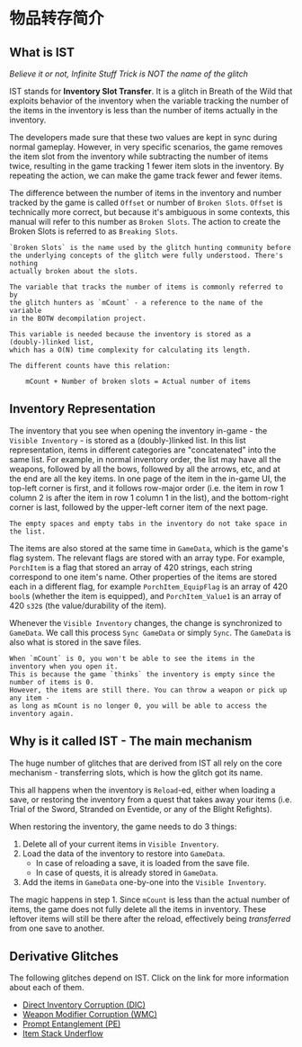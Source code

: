 # 物品转存简介

## What is IST
*Believe it or not, Infinite Stuff Trick is NOT the name of the glitch*

IST stands for **Inventory Slot Transfer**. It is a glitch in Breath of the Wild
that exploits behavior of the inventory when the variable tracking the 
number of the items in the inventory is less than the number of items actually in the inventory.

The developers made sure that these two values are kept in sync during normal
gameplay. However, in very specific scenarios, the game removes the item
slot from the inventory while subtracting the number of items twice,
resulting in the game tracking 1 fewer item slots in the inventory.
By repeating the action, we can make the game track fewer and fewer items.

The difference between the number of items in the inventory and number
tracked by the game is called `Offset` or number of `Broken Slots`.
`Offset` is technically more correct, but because it's ambiguous in some contexts,
this manual will refer to this number as `Broken Slots`.
The action to create the Broken Slots is referred to as `Breaking Slots`.

```admonish info
`Broken Slots` is the name used by the glitch hunting community before
the underlying concepts of the glitch were fully understood. There's nothing
actually broken about the slots.

The variable that tracks the number of items is commonly referred to by
the glitch hunters as `mCount` - a reference to the name of the variable
in the BOTW decompilation project.

This variable is needed because the inventory is stored as a (doubly-)linked list,
which has a O(N) time complexity for calculating its length.

The different counts have this relation:

    mCount + Number of broken slots = Actual number of items

```

## Inventory Representation
The inventory that you see when opening the inventory in-game - the `Visible Inventory` - is 
stored as a (doubly-)linked list. In this list representation, items in different categories
are "concatenated" into the same list. For example, in normal inventory order,
the list may have all the weapons, followed by all the bows, followed by
all the arrows, etc, and at the end are all the key items. In one page
of the item in the in-game UI, the top-left corner is first,
and it follows row-major order (i.e. the item in row 1 column 2 is after the item
in row 1 column 1 in the list), and the bottom-right corner is last,
followed by the upper-left corner item of the next page.

```admonish info
The empty spaces and empty tabs in the inventory do not take space in the list.
```

The items are also stored at the same time in `GameData`, which is the game's flag system.
The relevant flags are stored with an array type. For example, `PorchItem` is a flag that
stored an array of 420 strings, each string correspond to one item's name.
Other properties of the items are stored each in a different flag, for example
`PorchItem_EquipFlag` is an array of 420 `bool`s (whether the item is equipped),
and `PorchItem_Value1` is an array of 420 `s32`s (the value/durability of the item).

Whenever the `Visible Inventory` changes, the change is synchronized to `GameData`.
We call this process `Sync GameData` or simply `Sync`. The `GameData` is also
what is stored in the save files.

```admonish tip
When `mCount` is 0, you won't be able to see the items in the inventory when you open it.
This is because the game `thinks` the inventory is empty since the number of items is 0.
However, the items are still there. You can throw a weapon or pick up any item - 
as long as mCount is no longer 0, you will be able to access the inventory again.
```

## Why is it called IST - The main mechanism
The huge number of glitches that are derived from IST all rely on the core
mechanism - transferring slots, which is how the glitch got its name.

This all happens when the inventory is `Reload`-ed, either when loading a save,
or restoring the inventory from a quest that takes away your items (i.e.
Trial of the Sword, Stranded on Eventide, or any of the Blight Refights).

When restoring the inventory, the game needs to do 3 things:

1. Delete all of your current items in `Visible Inventory`.
2. Load the data of the inventory to restore into `GameData`.
   - In case of reloading a save, it is loaded from the save file.
   - In case of quests, it is already stored in `GameData`.
3. Add the items in `GameData` one-by-one into the `Visible Inventory`.

The magic happens in step 1. Since `mCount` is less than the actual number
of items, the game does not fully delete all the items in inventory.
These leftover items will still be there after the reload, effectively
being *transferred* from one save to another.

## Derivative Glitches

The following glitches depend on IST. Click on the link for more information
about each of them.
- [Direct Inventory Corruption (DIC)](./dic.md)
- [Weapon Modifier Corruption (WMC)](./wmc.md)
- [Prompt Entanglement (PE)](./pe.md)
- [Item Stack Underflow](./isu.md)
